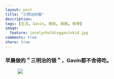 ```yaml
---
layout: post
title: "三明治的银"
description: 
tags: [生活, Gavin, 做饭, 画画, 微博]
image:
  feature: jocelynholdinggavinkid.jpg
comments: true
share: true
---
```


### 早晨做的＂三明治的银＂，Gavin都不舍得吃。 ###


<figure>
  <a  href="{{ site.url }}/images/2014-03-07a.jpg">
  <img src="{{ site.url }}/images/2014-03-07a.jpg">
  </a>
</figure>
